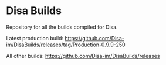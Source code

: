 # Disa Builds

Repository for all the builds compiled for Disa.

Latest production build: https://github.com/Disa-im/DisaBuilds/releases/tag/Production-0.9.9-250

All other builds: https://github.com/Disa-im/DisaBuilds/releases
